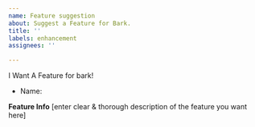 ```yaml
---
name: Feature suggestion
about: Suggest a Feature for Bark.
title: ''
labels: enhancement
assignees: ''

---
```


I Want A Feature for bark!

 - Name:

**Feature Info**
[enter clear & thorough description of the feature you want here]
